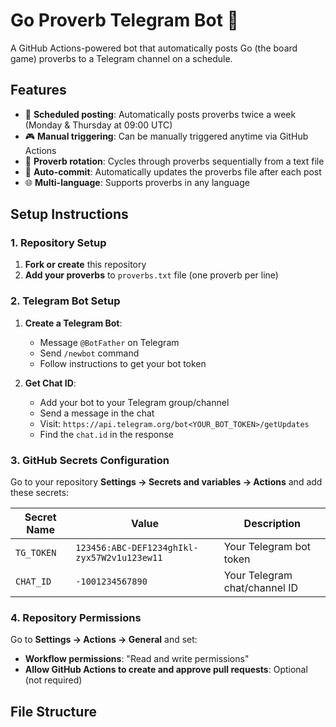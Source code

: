 # Go Proverb Telegram Bot 🤖

A GitHub Actions-powered bot that automatically posts Go (the board game) proverbs to a Telegram channel on a schedule.

## Features

- 📅 **Scheduled posting**: Automatically posts proverbs twice a week (Monday & Thursday at 09:00 UTC)
- 🎮 **Manual triggering**: Can be manually triggered anytime via GitHub Actions
- 📝 **Proverb rotation**: Cycles through proverbs sequentially from a text file
- 🔄 **Auto-commit**: Automatically updates the proverbs file after each post
- 🌐 **Multi-language**: Supports proverbs in any language

## Setup Instructions

### 1. Repository Setup

1. **Fork or create** this repository
2. **Add your proverbs** to `proverbs.txt` file (one proverb per line)

### 2. Telegram Bot Setup

1. **Create a Telegram Bot**:
   - Message `@BotFather` on Telegram
   - Send `/newbot` command
   - Follow instructions to get your bot token

2. **Get Chat ID**:
   - Add your bot to your Telegram group/channel
   - Send a message in the chat
   - Visit: `https://api.telegram.org/bot<YOUR_BOT_TOKEN>/getUpdates`
   - Find the `chat.id` in the response

### 3. GitHub Secrets Configuration

Go to your repository **Settings → Secrets and variables → Actions** and add these secrets:

| Secret Name | Value | Description |
|-------------|-------|-------------|
| `TG_TOKEN` | `123456:ABC-DEF1234ghIkl-zyx57W2v1u123ew11` | Your Telegram bot token |
| `CHAT_ID` | `-1001234567890` | Your Telegram chat/channel ID |

### 4. Repository Permissions

Go to **Settings → Actions → General** and set:

- **Workflow permissions**: "Read and write permissions"
- **Allow GitHub Actions to create and approve pull requests**: Optional (not required)

## File Structure
